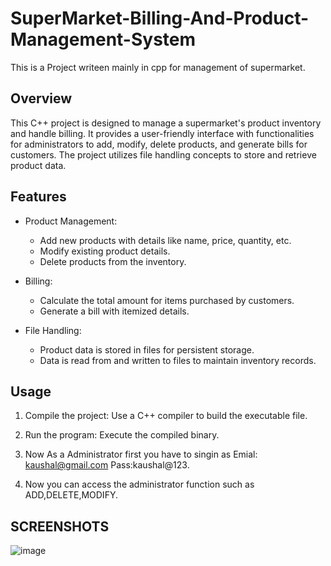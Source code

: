 # SuperMarket-Billing-And-Product-Management-System
This is a Project writeen mainly in cpp for management of supermarket.
## Overview
This C++ project is designed to manage a supermarket's product inventory and handle billing. It provides a user-friendly interface with functionalities for administrators to add, modify, delete products, and generate bills for customers. The project utilizes file handling concepts to store and retrieve product data.

## Features
- Product Management:
  - Add new products with details like name, price, quantity, etc.
  - Modify existing product details.
  - Delete products from the inventory.

- Billing:
  - Calculate the total amount for items purchased by customers.
  - Generate a bill with itemized details.

- File Handling:
  - Product data is stored in files for persistent storage.
  - Data is read from and written to files to maintain inventory records.

## Usage
1. Compile the project: Use a C++ compiler to build the executable file.


2. Run the program: Execute the compiled binary.
3. Now As a Administrator first you have to singin as Emial: kaushal@gmail.com Pass:kaushal@123.
4. Now you can access the administrator function such as ADD,DELETE,MODIFY.

## SCREENSHOTS
![image](https://github.com/kaushal-sudo/SuperMarket-Billing-And-Product-Management-System/assets/65699482/f2bab3f5-cfd3-4dd7-947b-1a42785f2367)



